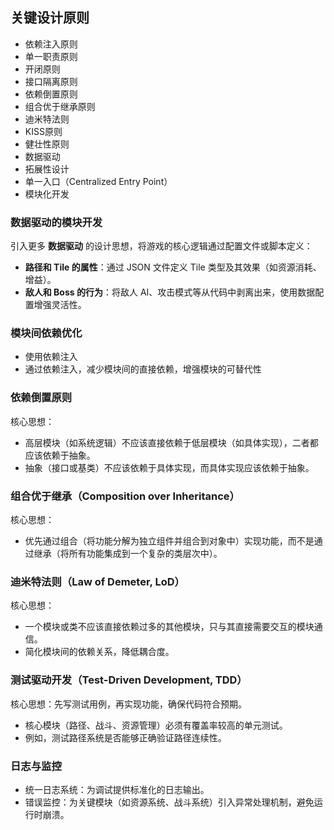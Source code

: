 ## 关键设计原则
- 依赖注入原则
- 单一职责原则
- 开闭原则
- 接口隔离原则
- 依赖倒置原则
- 组合优于继承原则
- 迪米特法则
- KISS原则
- 健壮性原则
- 数据驱动
- 拓展性设计
- 单一入口（Centralized Entry Point）
- 模块化开发

###  数据驱动的模块开发
引入更多 **数据驱动** 的设计思想，将游戏的核心逻辑通过配置文件或脚本定义：

-  **路径和 Tile 的属性**：通过 JSON 文件定义 Tile 类型及其效果（如资源消耗、增益）。
-  **敌人和 Boss 的行为**：将敌人 AI、攻击模式等从代码中剥离出来，使用数据配置增强灵活性。

###  模块间依赖优化

- 使用依赖注入
- 通过依赖注入，减少模块间的直接依赖，增强模块的可替代性

###  依赖倒置原则
核心思想：
- 高层模块（如系统逻辑）不应该直接依赖于低层模块（如具体实现），二者都应该依赖于抽象。
- 抽象（接口或基类）不应该依赖于具体实现，而具体实现应该依赖于抽象。

###  组合优于继承（Composition over Inheritance）
核心思想：
- 优先通过组合（将功能分解为独立组件并组合到对象中）实现功能，而不是通过继承（将所有功能集成到一个复杂的类层次中）。

###  迪米特法则（Law of Demeter, LoD）
核心思想：
- 一个模块或类不应该直接依赖过多的其他模块，只与其直接需要交互的模块通信。
- 简化模块间的依赖关系，降低耦合度。

###  测试驱动开发（Test-Driven Development, TDD）
核心思想：先写测试用例，再实现功能，确保代码符合预期。

- 核心模块（路径、战斗、资源管理）必须有覆盖率较高的单元测试。
- 例如，测试路径系统是否能够正确验证路径连续性。

### 日志与监控

- 统一日志系统：为调试提供标准化的日志输出。
- 错误监控：为关键模块（如资源系统、战斗系统）引入异常处理机制，避免运行时崩溃。
